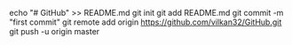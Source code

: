 echo "# GitHub" >> README.md
git init
git add README.md
git commit -m "first commit"
git remote add origin https://github.com/vilkan32/GitHub.git
git push -u origin master
